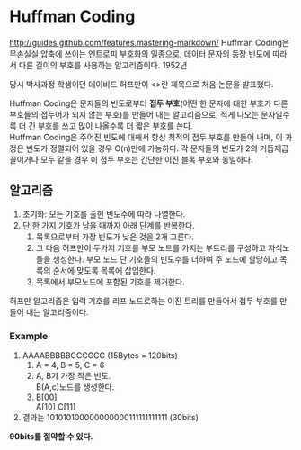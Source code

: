 # Huffman Coding  
http://guides.github.com/features.mastering-markdown/ 
Huffman Coding은 무손실실 압축에 쓰이는 엔트로피 부호화의 일종으로, 데이터 문자의 등장 빈도에 따라서 다른 길이의 부호를 사용하는 알고리즘이다. 1952년 

당시 박사과정 학생이던 데이비드 허프만이 <<A Method for the Construction of Minimum-Redundancy Codes>>란 제목으로 처음 논문을 발표했다.  

Huffman Coding은 문자들의 빈도로부터 **접두 부호**(어떤 한 문자에 대한 부호가 다른 부호들의 접두어가 되지 않는 부호)를 만들어 내는 알고리즘으로, 적게 나오는 문자일수록 더 긴 부호를 쓰고 많이 나올수록 더 짧은 부호를 쓴다.  
Huffman Coding은 주어진 빈도에 대해서 항상 최적의 접두 부호를 만들어 내며, 이 과정은 빈도가 정렬되어 있을 경우 O(n)만에 가능하다. 각 문자들의 빈도가 2의 거듭제곱 꼴이거나 모두 같을 경우 이 접두 부호는 간단한 이진 블록 부호와 동일하다.
  
## 알고리즘
1. 초기화: 모든 기호를 출현 빈도수에 따라 나열한다.
2. 단 한 가지 기호가 남을 때까지 아래 단계를 반복한다.
	1. 목록으로부터 가장 빈도가 낮은 것을 2개 고른다.
	2. 그 다음 허프만이 두가지 기호를 부모 노드를 가지는 부트리를 구성하고 자식노들을 생성한다.
	부모 노드 단 기호들의 빈도수를 더하여 주 노드에 할당하고 목록의 순서에 맞도록 목록에 삽입한다.
	3. 목록에서 부모노드에 포함된 기호를 제거한다.
  
허프만 알고리즘은 입력 기호를 리프 노드로하는 이진 트리를 만들어서 접두 부호를 만들어 내는 알고리즘이다.  
  
### Example
1. AAAABBBBBCCCCCC (15Bytes = 120bits)
	1. A = 4, B = 5, C = 6
	2. A, B가 가장 작은 빈도.  
	B(A,c)노드를 생성한다.
	3. B[00]  
	A[10] C[11]
2. 결과는 101010100000000000111111111111 (30bits)
  
**90bits를 절약할 수 있다.**
	
